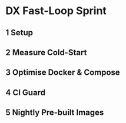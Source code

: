 <!-- SPDX-License-Identifier: CC-BY-4.0 -->
# DX Fast-Loop Sprint

## 1 Setup

## 2 Measure Cold-Start

## 3 Optimise Docker & Compose

## 4 CI Guard

## 5 Nightly Pre-built Images
